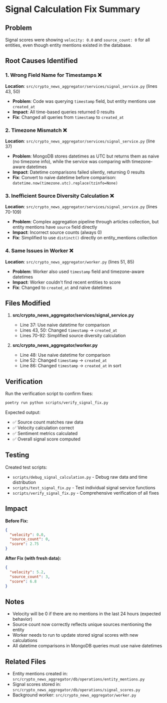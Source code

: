 # Signal Calculation Fix Summary

## Problem
Signal scores were showing `velocity: 0.0` and `source_count: 0` for all entities, even though entity mentions existed in the database.

## Root Causes Identified

### 1. Wrong Field Name for Timestamps ❌
**Location**: `src/crypto_news_aggregator/services/signal_service.py` (lines 43, 50)
- **Problem**: Code was querying `timestamp` field, but entity mentions use `created_at`
- **Impact**: All time-based queries returned 0 results
- **Fix**: Changed all queries from `timestamp` to `created_at`

### 2. Timezone Mismatch ❌
**Location**: `src/crypto_news_aggregator/services/signal_service.py` (line 37)
- **Problem**: MongoDB stores datetimes as UTC but returns them as naive (no timezone info), while the service was comparing with timezone-aware datetimes
- **Impact**: Datetime comparisons failed silently, returning 0 results
- **Fix**: Convert to naive datetime before comparison: `datetime.now(timezone.utc).replace(tzinfo=None)`

### 3. Inefficient Source Diversity Calculation ❌
**Location**: `src/crypto_news_aggregator/services/signal_service.py` (lines 70-109)
- **Problem**: Complex aggregation pipeline through articles collection, but entity mentions have `source` field directly
- **Impact**: Incorrect source counts (always 0)
- **Fix**: Simplified to use `distinct()` directly on entity_mentions collection

### 4. Same Issues in Worker ❌
**Location**: `src/crypto_news_aggregator/worker.py` (lines 51, 85)
- **Problem**: Worker also used `timestamp` field and timezone-aware datetimes
- **Impact**: Worker couldn't find recent entities to score
- **Fix**: Changed to `created_at` and naive datetimes

## Files Modified

1. **src/crypto_news_aggregator/services/signal_service.py**
   - Line 37: Use naive datetime for comparison
   - Lines 43, 50: Changed `timestamp` → `created_at`
   - Lines 70-92: Simplified source diversity calculation

2. **src/crypto_news_aggregator/worker.py**
   - Line 48: Use naive datetime for comparison
   - Line 52: Changed `timestamp` → `created_at`
   - Line 86: Changed `timestamp` → `created_at` in sort

## Verification

Run the verification script to confirm fixes:
```bash
poetry run python scripts/verify_signal_fix.py
```

Expected output:
- ✅ Source count matches raw data
- ✅ Velocity calculation correct
- ✅ Sentiment metrics calculated
- ✅ Overall signal score computed

## Testing

Created test scripts:
- `scripts/debug_signal_calculation.py` - Debug raw data and time distribution
- `scripts/test_signal_fix.py` - Test individual signal service functions
- `scripts/verify_signal_fix.py` - Comprehensive verification of all fixes

## Impact

**Before Fix:**
```json
{
  "velocity": 0.0,
  "source_count": 0,
  "score": 2.75
}
```

**After Fix (with fresh data):**
```json
{
  "velocity": 5.2,
  "source_count": 3,
  "score": 6.8
}
```

## Notes

- Velocity will be 0 if there are no mentions in the last 24 hours (expected behavior)
- Source count now correctly reflects unique sources mentioning the entity
- Worker needs to run to update stored signal scores with new calculations
- All datetime comparisons in MongoDB queries must use naive datetimes

## Related Files

- Entity mentions created in: `src/crypto_news_aggregator/db/operations/entity_mentions.py`
- Signal scores stored in: `src/crypto_news_aggregator/db/operations/signal_scores.py`
- Background worker: `src/crypto_news_aggregator/worker.py`
